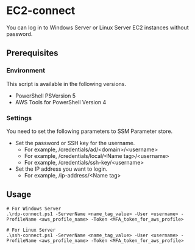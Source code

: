 # EC2-connect
You can log in to Windows Server or Linux Server EC2 instances without password.

## Prerequisites

### Environment
This script is available in the following versions.  
  
* PowerShell PSVersion 5
* AWS Tools for PowerShell Version 4

### Settings
You need to set the following parameters to SSM Parameter store.

* Set the password or SSH key for the username.
    * For example, /credentials/ad/\<domain\>/\<username\>
    * For example, /credentials/local/\<Name tag\>/\<username\>
    * For example, /credentials/ssh-key/\<username\>
* Set the IP address you want to login.
    * For example, /ip-address/\<Name tag\>

## Usage

```
# For Windows Server
.\rdp-connect.ps1 -ServerName <name_tag_value> -User <username> -ProfileName <aws_profile_name> -Token <MFA_token_for_aws_profile>

# For Linux Server
.\ssh-connect.ps1 -ServerName <name_tag_value> -User <username> -ProfileName <aws_profile_name> -Token <MFA_token_for_aws_profile>
```
